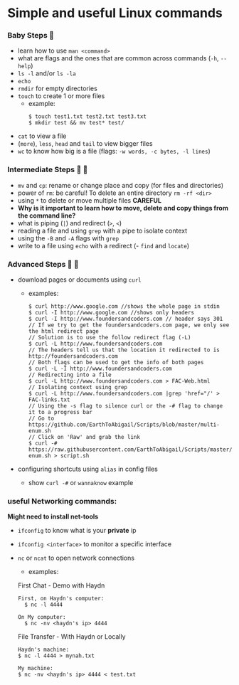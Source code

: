 # Simple and useful Linux commands

### Baby Steps :baby:

- learn how to use `man <command>`
- what are flags and the ones that are common across commands (`-h`, `--help`)
- `ls -l` and/or `ls -la`
- `echo`
- `rmdir` for empty directories
- `touch` to create 1 or more files
  * example:
    ```
    $ touch test1.txt test2.txt test3.txt
    $ mkdir test && mv test* test/
    ```
- `cat` to view a file
- (`more`), `less`, `head` and `tail` to view bigger files
- `wc` to know how big is a file (flags: `-w words, -c bytes, -l lines`)

### Intermediate Steps :boy: :girl:

- `mv` and `cp`: rename or change place and copy (for files and directories)
- power of `rm`: be careful! To delete an entire directory `rm -rf <dir>`
- using `*` to delete or move multiple files **CAREFUL**
- **Why is it important to learn how to move, delete and copy things from the command line?**
- what is piping (`|`) and redirect (`>`, `<`)
- reading a file and using `grep` with a pipe to isolate context
- using the `-B` and `-A` flags with `grep`
- write to a file using `echo` with a redirect
(- `find` and `locate`)

### Advanced Steps :man: :woman:

- download pages or documents using `curl`
  * examples:

    ```
    $ curl http://www.google.com //shows the whole page in stdin
    $ curl -I http://www.google.com //shows only headers
    $ curl -I http://www.foundersandcoders.com // header says 301
    // If we try to get the foundersandcoders.com page, we only see the html redirect page
    // Solution is to use the follow redirect flag (-L)
    $ curl -L http://www.foundersandcoders.com
    // The headers tell us that the location it redirected to is http://foundersandcoders.com
    // Both flags can be used to get the info of both pages
    $ curl -L -I http://www.foundersandcoders.com
    // Redirecting into a file
    $ curl -L http://www.foundersandcoders.com > FAC-Web.html
    // Isolating context using grep
    $ curl -L http://www.foundersandcoders.com |grep 'href="/' > FAC-links.txt
    // Using the -s flag to silence curl or the -# flag to change it to a progress bar
    // Go to https://github.com/EarthToAbigail/Scripts/blob/master/multi-enum.sh
    // Click on 'Raw' and grab the link
    $ curl -# https://raw.githubusercontent.com/EarthToAbigail/Scripts/master/multi-enum.sh > script.sh
    ```

- configuring shortcuts using `alias` in config files
  * show `curl -#` or `wannaknow` example

### useful Networking commands:
  **Might need to install net-tools**
- `ifconfig` to know what is your **private** ip
- `ifconfig <interface>` to monitor a specific interface
- `nc` or `ncat` to open network connections
   * examples:

    First Chat - Demo with Haydn
    ```
    First, on Haydn's computer:
      $ nc -l 4444

    On My computer:
      $ nc -nv <haydn's ip> 4444
    ```

    File Transfer - With Haydn or Locally
    ```
    Haydn's machine:
    $ nc -l 4444 > mynah.txt

    My machine:
    $ nc -nv <haydn's ip> 4444 < test.txt
    ```
